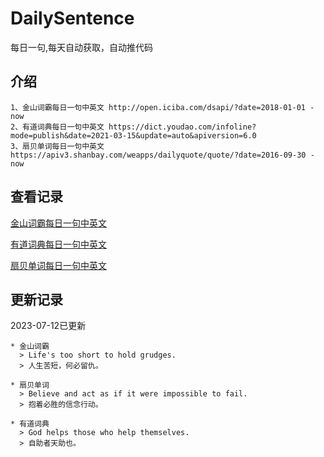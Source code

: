 # DailySentence

每日一句,每天自动获取，自动推代码

## 介绍

```
1、金山词霸每日一句中英文 http://open.iciba.com/dsapi/?date=2018-01-01 - now
2、有道词典每日一句中英文 https://dict.youdao.com/infoline?mode=publish&date=2021-03-15&update=auto&apiversion=6.0
3、扇贝单词每日一句中英文 https://apiv3.shanbay.com/weapps/dailyquote/quote/?date=2016-09-30 - now
```

## 查看记录

[金山词霸每日一句中英文](./data/iciba/)

[有道词典每日一句中英文](./data/youdao/)

[扇贝单词每日一句中英文](./data/shanbay/)

## 更新记录
2023-07-12已更新 
```
* 金山词霸
  > Life's too short to hold grudges.
  > 人生苦短，何必留仇。

* 扇贝单词
  > Believe and act as if it were impossible to fail.
  > 抱着必胜的信念行动。

* 有道词典
  > God helps those who help themselves.
  > 自助者天助也。

```
